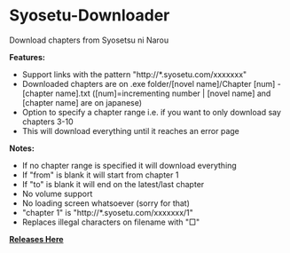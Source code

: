 # Syosetu-Downloader
Download chapters from Syosetsu ni Narou


**Features:**
- Support links with the pattern "http://*.syosetu.com/xxxxxxx"
- Downloaded chapters are on .exe folder/[novel name]/Chapter [num] - [chapter name].txt ([num]=incrementing number | [novel name] and [chapter name] are on japanese)
- Option to specify a chapter range i.e. if you want to only download say chapters 3-10
- This will download everything until it reaches an error page

**Notes:**
- If no chapter range is specified it will download everything
- If "from" is blank it will start from chapter 1
- If "to" is blank it will end on the latest/last chapter
- No volume support
- No loading screen whatsoever (sorry for that)
- "chapter 1" is "http://*.syosetu.com/xxxxxxx/1"
- Replaces illegal characters on filename with "□"

**[Releases Here](https://github.com/LordZero25/Syosetu-Downloader/releases/)**
